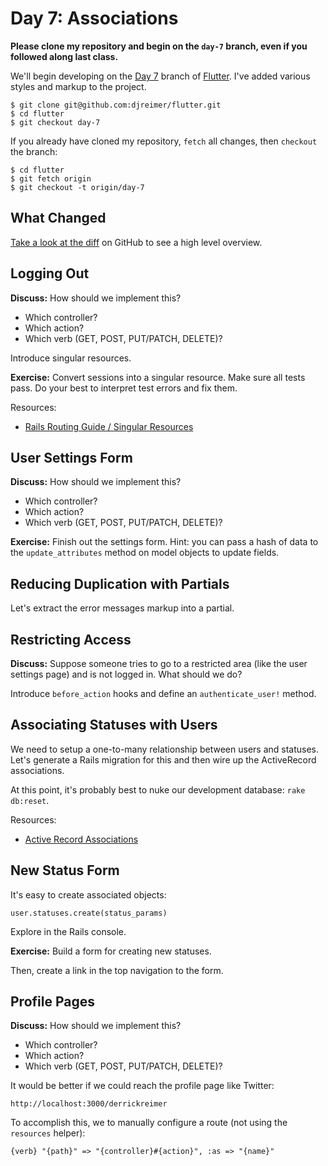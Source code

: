 # Day 7: Associations

**Please clone my repository and begin on the `day-7` branch, even if you followed along last class.**

We'll begin developing on the [Day 7](https://github.com/djreimer/flutter/tree/day-7) branch of [Flutter](https://github.com/djreimer/flutter). I've added various styles and markup to the project.

    $ git clone git@github.com:djreimer/flutter.git
    $ cd flutter
    $ git checkout day-7

If you already have cloned my repository, `fetch` all changes, then `checkout` the branch:

    $ cd flutter
    $ git fetch origin
    $ git checkout -t origin/day-7

## What Changed

[Take a look at the diff](https://github.com/djreimer/flutter/compare/day-6...day-7) on GitHub to see a high level overview.

## Logging Out

**Discuss:** How should we implement this?

- Which controller?
- Which action?
- Which verb (GET, POST, PUT/PATCH, DELETE)?

Introduce singular resources.

**Exercise:** Convert sessions into a singular resource. Make sure all tests pass. Do your best to interpret test errors and fix them.

Resources:

- [Rails Routing Guide / Singular Resources](http://guides.rubyonrails.org/routing.html#singular-resources)

## User Settings Form

**Discuss:** How should we implement this?

- Which controller?
- Which action?
- Which verb (GET, POST, PUT/PATCH, DELETE)?

**Exercise:** Finish out the settings form. Hint: you can pass a hash of data to the `update_attributes` method on model objects to update fields.

## Reducing Duplication with Partials

Let's extract the error messages markup into a partial.

## Restricting Access

**Discuss:** Suppose someone tries to go to a restricted area (like the user settings page) and is not logged in. What should we do?

Introduce `before_action` hooks and define an `authenticate_user!` method.

## Associating Statuses with Users

We need to setup a one-to-many relationship between users and statuses. Let's generate a Rails migration for this and then wire up the ActiveRecord associations.

At this point, it's probably best to nuke our development database: `rake db:reset`.

Resources:

- [Active Record Associations](http://guides.rubyonrails.org/association_basics.html)

## New Status Form

It's easy to create associated objects:

    user.statuses.create(status_params)

Explore in the Rails console.

**Exercise:** Build a form for creating new statuses.

Then, create a link in the top navigation to the form.

## Profile Pages

**Discuss:** How should we implement this?

- Which controller?
- Which action?
- Which verb (GET, POST, PUT/PATCH, DELETE)?

It would be better if we could reach the profile page like Twitter:

    http://localhost:3000/derrickreimer

To accomplish this, we to manually configure a route (not using the `resources` helper):

    {verb} "{path}" => "{controller}#{action}", :as => "{name}"
